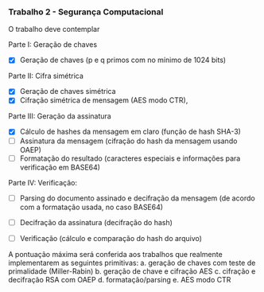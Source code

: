 ### Trabalho 2 - Segurança Computacional

O trabalho deve contemplar

Parte I: Geração de chaves
- [x] Geração de chaves (p e q primos com no mínimo de 1024 bits)

Parte II: Cifra simétrica
- [x] Geração de chaves simétrica
- [x] Cifração simétrica de mensagem (AES modo CTR),

Parte III: Geração da assinatura
- [x] Cálculo de hashes da mensagem em claro (função de hash SHA-3)
- [ ] Assinatura da mensagem (cifração do hash da mensagem usando OAEP)
- [ ] Formatação do resultado (caracteres especiais e informações para verificação em
BASE64)

Parte IV: Verificação:
- [ ] Parsing do documento assinado e decifração da mensagem (de acordo com a
formatação usada, no caso BASE64)
- [ ] Decifração da assinatura (decifração do hash)
- [ ] Verificação (cálculo e comparação do hash do arquivo)


A pontuação máxima será conferida aos trabalhos que realmente implementarem as 
seguintes primitivas: 
a.  geração de chaves com teste de primalidade (Miller-Rabin) 
b.  geração de chave e cifração AES 
c.  cifração e decifração RSA com OAEP 
d.  formatação/parsing 
e.  AES modo CTR 